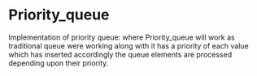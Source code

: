 # Priority_queue
Implementation of priority queue:
where Priority_queue will work as traditional queue were working along with it has a priority of each value which has inserted accordingly the queue elements are processed depending upon their priority.
